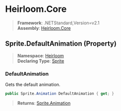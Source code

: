 # Heirloom.Core

> **Framework**: .NETStandard,Version=v2.1  
> **Assembly**: [Heirloom.Core][0]

## Sprite.DefaultAnimation (Property)

> **Namespace**: [Heirloom][0]  
> **Declaring Type**: [Sprite][1]

### DefaultAnimation

Gets the default animation.

```cs
public Sprite.Animation DefaultAnimation { get; }
```

> **Returns**: [Sprite.Animation][2]

[0]: ../../../Heirloom.Core.md
[1]: ../Sprite.md
[2]: ../Sprite.Animation.md
